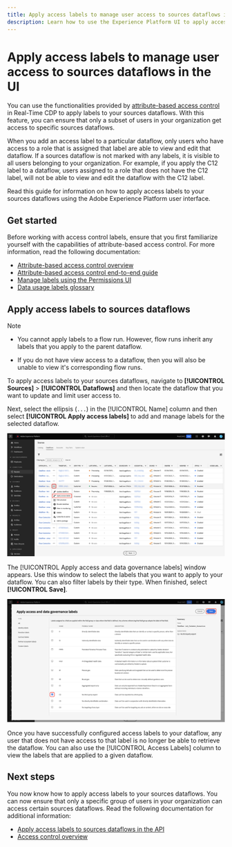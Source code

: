 ```yaml
---
title: Apply access labels to manage user access to sources dataflows in the UI
description: Learn how to use the Experience Platform UI to apply access labels and manage user access to your sources dataflows.
---
```

# Apply access labels to manage user access to sources dataflows in the UI

You can use the functionalities provided by [attribute-based access control](../../../access-control/abac/overview.md) in Real-Time CDP to apply labels to your sources dataflows. With this feature, you can ensure that only a subset of users in your organization get access to specific sources dataflows.

When you add an access label to a particular dataflow, only users who have access to a role that is assigned that label are able to view and edit that dataflow. If a sources dataflow is not marked with any labels, it is visible to all users belonging to your organization. For example, if you apply the C12 label to a dataflow, users assigned to a role that does not have the C12 label, will not be able to view and edit the dataflow with the C12 label.

Read this guide for information on how to apply access labels to your sources dataflows using the Adobe Experience Platform user interface.

## Get started

Before working with access control labels, ensure that you first familiarize yourself with the capabilities of attribute-based access control. For more information, read the following documentation:

* [Attribute-based access control overview](../../../access-control/abac/overview.md)
* [Attribute-based access control end-to-end guide](../../../access-control/abac/end-to-end-guide.md)
* [Manage labels using the Permissions UI](../../../access-control/abac/ui/labels.md)
* [Data usage labels glossary](../../../data-governance/labels/reference.md)

## Apply access labels to sources dataflows

>[!NOTE]
>
>* You cannot apply labels to a flow run. However, flow runs inherit any labels that you apply to the parent dataflow.
>
>* If you do not have view access to a dataflow, then you will also be unable to view it's corresponding flow runs.

To apply access labels to your sources dataflows, navigate to **[!UICONTROL Sources]** > **[!UICONTROL Dataflows]** and then locate the dataflow that you want to update and limit user access to.

Next, select the ellipsis (`...`) in the [!UICONTROL Name] column and then select **[!UICONTROL Apply access labels]** to add and manage labels for the selected dataflow.

![The dataflows page in sources with the "Apply access labels" option selected.](../../images/tutorials/labels/apply_access_labels.png)

The [!UICONTROL Apply access and data governance labels] window appears. Use this window to select the labels that you want to apply to  your dataflow. You can also filter labels by their type. When finished, select **[!UICONTROL Save]**.

![The data governance labels window with the C2 label selected.](../../images/tutorials/labels/labels_window.png)

Once you have successfully configured access labels to your dataflow, any user that does not have access to that label is no longer be able to retrieve the dataflow. You can also use the [!UICONTROL Access Labels] column to view the labels that are applied to a given dataflow.

## Next steps

You now know how to apply access labels to your sources dataflows. You can now ensure that only a specific group of users in your organization can access certain sources dataflows. Read the following documentation for additional information:

* [Apply access labels to sources dataflows in the API](../api/labels.md)
* [Access control overview](../../../access-control/home.md)